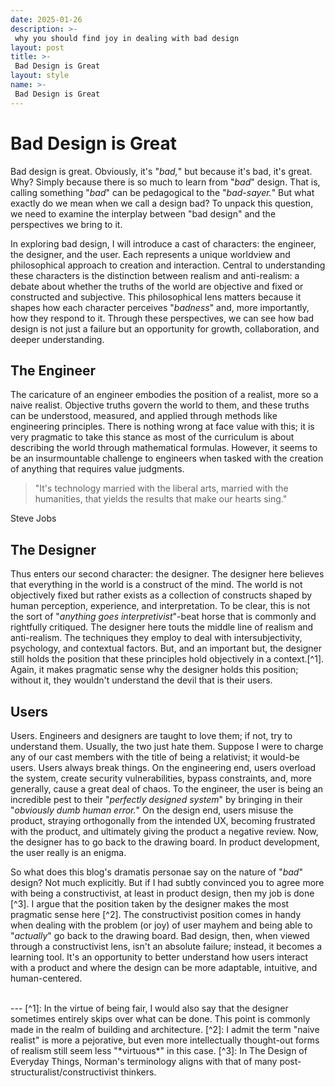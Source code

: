 ```yaml
---
date: 2025-01-26
description: >-
 why you should find joy in dealing with bad design
layout: post
title: >-
 Bad Design is Great
layout: style
name: >-
 Bad Design is Great
---
```

# Bad Design is Great

Bad design is great. Obviously, it's "*bad,*" but because it's bad, it's great. Why? Simply because there is so much to learn from "*bad*" design. That is, calling something "*bad*" can be pedagogical to the "*bad-sayer.*" But what exactly do we mean when we call a design bad? To unpack this question, we need to examine the interplay between "bad design" and the perspectives we bring to it.

In exploring bad design, I will introduce a cast of characters: the engineer, the designer, and the user. Each represents a unique worldview and philosophical approach to creation and interaction. Central to understanding these characters is the distinction between realism and anti-realism: a debate about whether the truths of the world are objective and fixed or constructed and subjective. This philosophical lens matters because it shapes how each character perceives "*badness*" and, more importantly, how they respond to it. Through these perspectives, we can see how bad design is not just a failure but an opportunity for growth, collaboration, and deeper understanding.

## The Engineer

The caricature of an engineer embodies the position of a realist, more so a naive realist. Objective truths govern the world to them, and these truths can be understood, measured, and applied through methods like engineering principles. There is nothing wrong at face value with this; it is very pragmatic to take this stance as most of the curriculum is about describing the world through mathematical formulas. However, it seems to be an insurmountable challenge to engineers when tasked with the creation of anything that requires value judgments.

> "It's technology married with the liberal arts, married with the humanities, that yields the results that make our hearts sing."
<figcaption class="blockquote-footer">Steve Jobs</figcaption>

## The Designer

Thus enters our second character: the designer. The designer here believes that everything in the world is a construct of the mind. The world is not objectively fixed but rather exists as a collection of constructs shaped by human perception, experience, and interpretation. To be clear, this is not the sort of "*anything goes interpretivist*"-beat horse that is commonly and rightfully critiqued. The designer here touts the middle line of realism and anti-realism. The techniques they employ to deal with intersubjectivity, psychology, and contextual factors. But, and an important but, the designer still holds the position that these principles hold objectively in a context.[^1]. Again, it makes pragmatic sense why the designer holds this position; without it, they wouldn't understand the devil that is their users.

## Users

Users. Engineers and designers are taught to love them; if not, try to understand them. Usually, the two just hate them. Suppose I were to charge any of our cast members with the title of being a relativist; it would-be users. Users always break things. On the engineering end, users overload the system, create security vulnerabilities, bypass constraints, and, more generally, cause a great deal of chaos. To the engineer, the user is being an incredible pest to their "*perfectly designed system*" by bringing in their "*obviously dumb human error.*" On the design end, users misuse the product, straying orthogonally from the intended UX, becoming frustrated with the product, and ultimately giving the product a negative review. Now, the designer has to go back to the drawing board. In product development, the user really is an enigma.

So what does this blog's dramatis personae say on the nature of "*bad*" design? Not much explicitly. But if I had subtly convinced you to agree more with being a constructivist, at least in product design, then my job is done [^3]. I argue that the position taken by the designer makes the most pragmatic sense here [^2]. The constructivist position comes in handy when dealing with the problem (or joy) of user mayhem and being able to "*actually*" go back to the drawing board. Bad design, then, when viewed through a constructivist lens, isn't an absolute failure; instead, it becomes a learning tool. It's an opportunity to better understand how users interact with a product and where the design can be more adaptable, intuitive, and human-centered.

<br/>
---
[^1]: In the virtue of being fair, I would also say that the designer sometimes entirely skips over what can be done. This point is commonly made in the realm of building and architecture.
[^2]: I admit the term "naive realist" is more a pejorative, but even more intellectually thought-out forms of realism still seem less "*virtuous*" in this case. 
[^3]: In The Design of Everyday Things, Norman's terminology aligns with that of many post-structuralist/constructivist thinkers.
